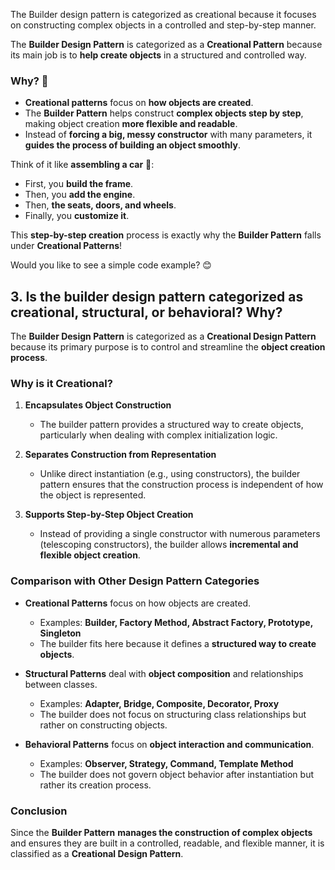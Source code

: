 The Builder design pattern is categorized as creational because it focuses on constructing complex objects in a controlled and step-by-step manner.

The **Builder Design Pattern** is categorized as a **Creational Pattern** because its main job is to **help create objects** in a structured and controlled way. 

### Why? 🤔
- **Creational patterns** focus on **how objects are created**.
- The **Builder Pattern** helps construct **complex objects step by step**, making object creation **more flexible and readable**.
- Instead of **forcing a big, messy constructor** with many parameters, it **guides the process of building an object smoothly**.

Think of it like **assembling a car** 🚗:
- First, you **build the frame**.
- Then, you **add the engine**.
- Then, **the seats, doors, and wheels**.
- Finally, you **customize it**.

This **step-by-step creation** process is exactly why the **Builder Pattern** falls under **Creational Patterns**! 

Would you like to see a simple code example? 😊



## 3. Is the builder design pattern categorized as creational, structural, or behavioral? Why?
The **Builder Design Pattern** is categorized as a **Creational Design Pattern** because its primary purpose is to control and streamline the **object creation process**.

### **Why is it Creational?**
1. **Encapsulates Object Construction**  
   - The builder pattern provides a structured way to create objects, particularly when dealing with complex initialization logic.
   
2. **Separates Construction from Representation**  
   - Unlike direct instantiation (e.g., using constructors), the builder pattern ensures that the construction process is independent of how the object is represented.

3. **Supports Step-by-Step Object Creation**  
   - Instead of providing a single constructor with numerous parameters (telescoping constructors), the builder allows **incremental and flexible object creation**.

### **Comparison with Other Design Pattern Categories**
- **Creational Patterns** focus on how objects are created.
  - Examples: **Builder, Factory Method, Abstract Factory, Prototype, Singleton**
  - The builder fits here because it defines a **structured way to create objects**.

- **Structural Patterns** deal with **object composition** and relationships between classes.
  - Examples: **Adapter, Bridge, Composite, Decorator, Proxy**
  - The builder does not focus on structuring class relationships but rather on constructing objects.

- **Behavioral Patterns** focus on **object interaction and communication**.
  - Examples: **Observer, Strategy, Command, Template Method**
  - The builder does not govern object behavior after instantiation but rather its creation process.

### **Conclusion**
Since the **Builder Pattern** **manages the construction of complex objects** and ensures they are built in a controlled, readable, and flexible manner, it is classified as a **Creational Design Pattern**.
